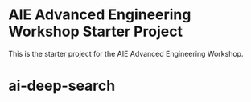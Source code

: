 # AIE Advanced Engineering Workshop Starter Project

This is the starter project for the AIE Advanced Engineering Workshop.
# ai-deep-search

